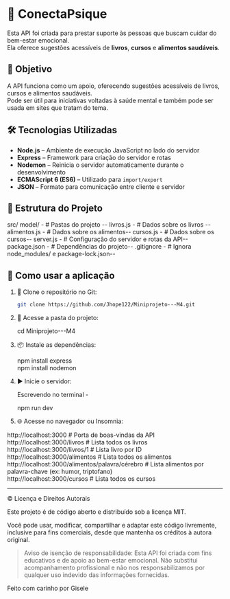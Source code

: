 

# 🧠 ConectaPsique

Esta API foi criada para prestar suporte às pessoas que buscam cuidar do bem-estar emocional.  
Ela oferece sugestões acessíveis de **livros**, **cursos** e **alimentos saudáveis**.

## 🎯 Objetivo

A API funciona como um apoio, oferecendo sugestões acessíveis de livros, cursos e alimentos saudáveis.  
Pode ser útil para iniciativas voltadas à saúde mental e também pode ser usada em sites que tratam do tema.

## 🛠 Tecnologias Utilizadas

- **Node.js** – Ambiente de execução JavaScript no lado do servidor  
- **Express** – Framework para criação do servidor e rotas  
- **Nodemon** – Reinicia o servidor automaticamente durante o desenvolvimento  
- **ECMAScript 6 (ES6)** – Utilizado para `import/export`  
- **JSON** – Formato para comunicação entre cliente e servidor

## 📁 Estrutura do Projeto
src/ model/ - # Pastas do projeto --
livros.js  - # Dados sobre os livros --
alimentos.js - # Dados sobre os alimentos--
cursos.js - # Dados sobre os cursos--
server.js - # Configuração do servidor e rotas da API--
package.json - # Dependências do projeto--
.gitignore - # Ignora node_modules/ e package-lock.json--

## 🚀 Como usar a aplicação

1. 🧬 Clone o repositório no Git:  
   ```bash
   git clone https://github.com/Jhope122/Miniprojeto---M4.git

2. 📁 Acesse a pasta do projeto:

   cd Miniprojeto---M4


3. 📦 Instale as dependências:

    npm install express  
    npm install nodemon


4. ▶️ Inicie o servidor:

   Escrevendo no terminal - 

    npm run dev
 

5. 🌐 Acesse no navegador ou Insomnia:

http://localhost:3000                                # Porta de boas-vindas da API  
http://localhost:3000/livros                         # Lista todos os livros  
http://localhost:3000/livros/1                       # Lista livro por ID  
http://localhost:3000/alimentos                      # Lista todos os alimentos  
http://localhost:3000/alimentos/palavra/cérebro      # Lista alimentos por palavra-chave (ex: humor, triptofano)  
http://localhost:3000/cursos                         # Lista todos os cursos


---

©️ Licença e Direitos Autorais

Este projeto é de código aberto e distribuído sob a licença MIT.

Você pode usar, modificar, compartilhar e adaptar este código livremente, inclusive para fins comerciais, desde que mantenha os créditos à autora original.

> Aviso de isenção de responsabilidade:
Esta API foi criada com fins educativos e de apoio ao bem-estar emocional.
Não substitui acompanhamento profissional e não nos responsabilizamos por qualquer uso indevido das informações fornecidas.

Feito com carinho por Gisele 
